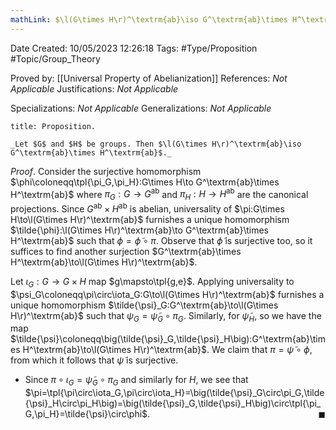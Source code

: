 ```yaml
---
mathLink: $\l(G\times H\r)^\textrm{ab}\iso G^\textrm{ab}\times H^\textrm{ab}$
---
```


<div class="topSpace"></div>

Date Created: 10/05/2023 12:26:18
Tags: #Type/Proposition #Topic/Group_Theory

Proved by: [[Universal Property of Abelianization]]
References: _Not Applicable_
Justifications: _Not Applicable_

Specializations: _Not Applicable_
Generalizations: _Not Applicable_

``` ad-Proposition
title: Proposition.

_Let $G$ and $H$ be groups. Then $\l(G\times H\r)^\textrm{ab}\iso G^\textrm{ab}\times H^\textrm{ab}$._

```

_Proof_. Consider the surjective homomorphism $\phi\coloneqq\tpl{\pi_G,\pi_H}:G\times H\to G^\textrm{ab}\times H^\textrm{ab}$ where $\pi_G:G\to G^\textrm{ab}$ and $\pi_H:H\to H^\textrm{ab}$ are the canonical projections. Since $G^\textrm{ab}\times H^\textrm{ab}$ is abelian, universality of $\pi:G\times H\to\l(G\times H\r)^\textrm{ab}$ furnishes a unique homomorphism $\tilde{\phi}:\l(G\times H\r)^\textrm{ab}\to G^\textrm{ab}\times H^\textrm{ab}$ such that $\phi=\tilde{\phi}\circ\pi$. Observe that $\tilde{\phi}$ is surjective too, so it suffices to find another surjection $G^\textrm{ab}\times H^\textrm{ab}\to\l(G\times H\r)^\textrm{ab}$.

Let $\iota_G:G\to G\times H$ map $g\mapsto\tpl{g,e}$. Applying universality to $\psi_G\coloneqq\pi\circ\iota_G:G\to\l(G\times H\r)^\textrm{ab}$ furnishes a unique homomorphism $\tilde{\psi}_G:G^\textrm{ab}\to\l(G\times H\r)^\textrm{ab}$ such that $\psi_G=\tilde{\psi}_G\circ\pi_G$. Similarly, for $\tilde{\psi}_H$, so we have the map $\tilde{\psi}\coloneqq\big(\tilde{\psi}_G,\tilde{\psi}_H\big):G^\textrm{ab}\times H^\textrm{ab}\to\l(G\times H\r)^\textrm{ab}$. We claim that $\pi=\tilde{\psi}\circ\phi$, from which it follows that $\tilde{\psi}$ is surjective.
* Since $\pi\circ\iota_G=\tilde{\psi}_G\circ\pi_G$ and similarly for $H$, we see that $\pi=\tpl{\pi\circ\iota_G,\pi\circ\iota_H}=\big(\tilde{\psi}_G\circ\pi_G,\tilde{\psi}_H\circ\pi_H\big)=\big(\tilde{\psi}_G,\tilde{\psi}_H\big)\circ\tpl{\pi_G,\pi_H}=\tilde{\psi}\circ\phi$.<span style="float:right;">$\blacksquare$</span>
